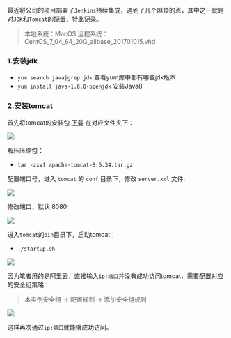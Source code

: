 最近将公司的项目部署了`Jenkins`持续集成，遇到了几个麻烦的点，其中之一就是对`JDK`和`Tomcat`的配置，特此记录。

> 本地系统：MacOS
远程系统：CentOS_7_04_64_20G_alibase_201701015.vhd

### 1.安装jdk

* `yum search java|grep jdk` 查看yum库中都有哪些jdk版本
* `yum install java-1.8.0-openjdk` 安装Java8

### 2.安装tomcat

首先将tomcat的安装包 [下载](https://tomcat.apache.org/download-80.cgi#8.5.34) 在对应文件夹下：

![](https://upload-images.jianshu.io/upload_images/7293029-1fb45774f7eb75b5.png?imageMogr2/auto-orient/strip%7CimageView2/2/w/1240)

解压压缩包：

* `tar -zxvf apache-tomcat-8.5.34.tar.gz`

配置端口号，进入 `tomcat` 的 `conf` 目录下，修改 `server.xml` 文件:

![](https://upload-images.jianshu.io/upload_images/7293029-88a463028a127113.png?imageMogr2/auto-orient/strip%7CimageView2/2/w/1240)

修改端口，默认 8080:

![](https://upload-images.jianshu.io/upload_images/7293029-f81b366c28f02153.png?imageMogr2/auto-orient/strip%7CimageView2/2/w/1240)

进入`tomcat`的`bin`目录下，启动tomcat：

* `./startup.sh`

![](https://upload-images.jianshu.io/upload_images/7293029-474e5c599d99913a.png?imageMogr2/auto-orient/strip%7CimageView2/2/w/1240)

因为笔者用的是阿里云，直接输入`ip:端口`并没有成功访问tomcat，需要配置对应的安全组策略：

> 本实例安全组 -> 配置规则 -> 添加安全组规则

![](https://upload-images.jianshu.io/upload_images/7293029-9135e120193681c1.png?imageMogr2/auto-orient/strip%7CimageView2/2/w/1240)


这样再次通过`ip:端口`就能够成功访问。

